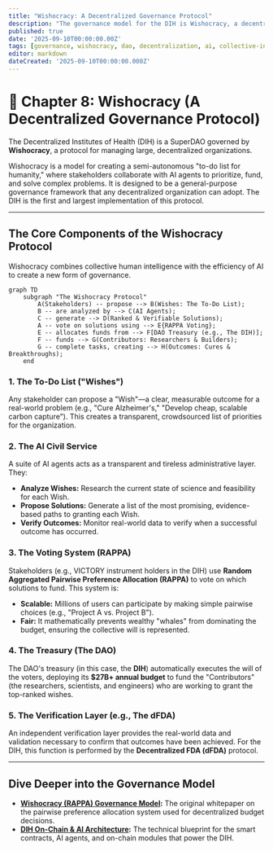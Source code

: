 ```yaml
---
title: "Wishocracy: A Decentralized Governance Protocol"
description: "The governance model for the DIH is Wishocracy, a decentralized protocol for creating a global, semi-autonomous 'to-do list for humanity' governed by its stakeholders."
published: true
date: '2025-09-10T00:00:00.00Z'
tags: [governance, wishocracy, dao, decentralization, ai, collective-intelligence, protocol]
editor: markdown
dateCreated: '2025-09-10T00:00:00.000Z'
---
```


# 📖 Chapter 8: Wishocracy (A Decentralized Governance Protocol)

The Decentralized Institutes of Health (DIH) is a SuperDAO governed by **Wishocracy**, a protocol for managing large, decentralized organizations.

Wishocracy is a model for creating a semi-autonomous "to-do list for humanity," where stakeholders collaborate with AI agents to prioritize, fund, and solve complex problems. It is designed to be a general-purpose governance framework that any decentralized organization can adopt. The DIH is the first and largest implementation of this protocol.

---

## The Core Components of the Wishocracy Protocol

Wishocracy combines collective human intelligence with the efficiency of AI to create a new form of governance.

```mermaid
graph TD
    subgraph "The Wishocracy Protocol"
        A(Stakeholders) -- propose --> B(Wishes: The To-Do List);
        B -- are analyzed by --> C(AI Agents);
        C -- generate --> D(Ranked & Verifiable Solutions);
        A -- vote on solutions using --> E{RAPPA Voting};
        E -- allocates funds from --> F[DAO Treasury (e.g., The DIH)];
        F -- funds --> G(Contributors: Researchers & Builders);
        G -- complete tasks, creating --> H(Outcomes: Cures & Breakthroughs);
    end
```

### 1. The To-Do List ("Wishes")
Any stakeholder can propose a "Wish"—a clear, measurable outcome for a real-world problem (e.g., "Cure Alzheimer's," "Develop cheap, scalable carbon capture"). This creates a transparent, crowdsourced list of priorities for the organization.

### 2. The AI Civil Service
A suite of AI agents acts as a transparent and tireless administrative layer. They:
-   **Analyze Wishes:** Research the current state of science and feasibility for each Wish.
-   **Propose Solutions:** Generate a list of the most promising, evidence-based paths to granting each Wish.
-   **Verify Outcomes:** Monitor real-world data to verify when a successful outcome has occurred.

### 3. The Voting System (RAPPA)
Stakeholders (e.g., VICTORY instrument holders in the DIH) use **Random Aggregated Pairwise Preference Allocation (RAPPA)** to vote on which solutions to fund. This system is:
-   **Scalable:** Millions of users can participate by making simple pairwise choices (e.g., "Project A vs. Project B").
-   **Fair:** It mathematically prevents wealthy "whales" from dominating the budget, ensuring the collective will is represented.

### 4. The Treasury (The DAO)
The DAO's treasury (in this case, the **DIH**) automatically executes the will of the voters, deploying its **$27B+ annual budget** to fund the "Contributors" (the researchers, scientists, and engineers) who are working to grant the top-ranked wishes.

### 5. The Verification Layer (e.g., The dFDA)
An independent verification layer provides the real-world data and validation necessary to confirm that outcomes have been achieved. For the DIH, this function is performed by the **Decentralized FDA (dFDA)** protocol.

---

## Dive Deeper into the Governance Model

-   **[Wishocracy (RAPPA) Governance Model](./governance/wishocracy.md):** The original whitepaper on the pairwise preference allocation system used for decentralized budget decisions.
-   **[DIH On-Chain & AI Architecture](./governance/dih-onchain-architecture.md):** The technical blueprint for the smart contracts, AI agents, and on-chain modules that power the DIH.
